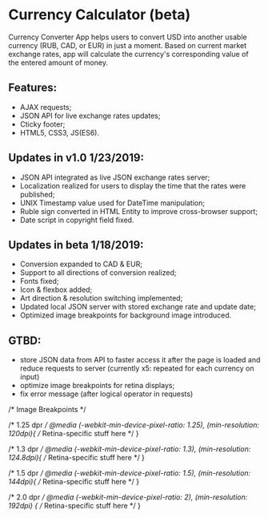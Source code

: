 # Currency Calculator (beta)

Currency Converter App helps users to convert USD into another usable currency (RUB, CAD, or EUR) in just a moment. Based on current market exchange rates, app will calculate the currency's corresponding value of the entered amount of money.

## Features:
- AJAX requests;
- JSON API for live exchange rates updates;
- Cticky footer;
- HTML5, CSS3, JS(ES6).

## Updates in v1.0 1/23/2019:
- JSON API integrated as live JSON exchange rates server;
- Localization realized for users to display the time that the rates were published;
- UNIX Timestamp value used for DateTime manipulation;
- Ruble sign converted in HTML Entity to improve cross-browser support;
- Date script in copyright field fixed.

## Updates in beta 1/18/2019:
- Conversion expanded to CAD & EUR;
- Support to all directions of conversion realized;
- Fonts fixed;
- Icon & flexbox added;
- Art direction & resolution switching implemented;
- Updated local JSON server with stored exchange rate and update date;
- Optimized image breakpoints for background image introduced.

## GTBD:
- store JSON data from API to faster access it after the page is loaded and reduce requests to server (currently x5: repeated for each currency on input)
- optimize image breakpoints for retina displays;
- fix error message (after logical operator in requests)






/* Image Breakpoints */

/* 1.25 dpr */
@media 
(-webkit-min-device-pixel-ratio: 1.25), 
(min-resolution: 120dpi){ 
    /* Retina-specific stuff here */
}

/* 1.3 dpr */
@media 
(-webkit-min-device-pixel-ratio: 1.3), 
(min-resolution: 124.8dpi){ 
    /* Retina-specific stuff here */
}

/* 1.5 dpr */
@media 
(-webkit-min-device-pixel-ratio: 1.5), 
(min-resolution: 144dpi){ 
    /* Retina-specific stuff here */
}

 /* 2.0 dpr */
@media 
(-webkit-min-device-pixel-ratio: 2), 
(min-resolution: 192dpi) { 
    /* Retina-specific stuff here */
}